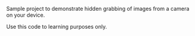 Sample project to demonstrate hidden grabbing of images from a camera on your device.

Use this code to learning purposes only.

